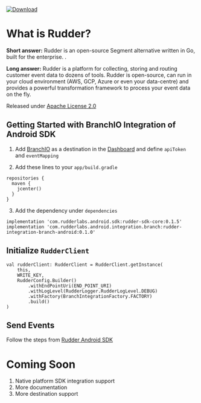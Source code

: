 [ ![Download](https://api.bintray.com/packages/rudderlabs-bintray/rudder-sdk-android-core/rudder-integration-branch-android/images/download.svg?version=0.1.0) ](https://bintray.com/rudderlabs-bintray/rudder-sdk-android-core/rudder-integration-branch-android/0.1.0/link)

# What is Rudder?

**Short answer:** 
Rudder is an open-source Segment alternative written in Go, built for the enterprise. .

**Long answer:** 
Rudder is a platform for collecting, storing and routing customer event data to dozens of tools. Rudder is open-source, can run in your cloud environment (AWS, GCP, Azure or even your data-centre) and provides a powerful transformation framework to process your event data on the fly.

Released under [Apache License 2.0](https://www.apache.org/licenses/LICENSE-2.0)

## Getting Started with BranchIO Integration of Android SDK
1. Add [BranchIO](https://branch.io) as a destination in the [Dashboard](https://app.rudderlabs.com/) and define ```apiToken``` and ```eventMapping```

2. Add these lines to your ```app/build.gradle```
```
repositories {
  maven {
    jcenter()
  }
}
```
3. Add the dependency under ```dependencies```
```
implementation 'com.rudderlabs.android.sdk:rudder-sdk-core:0.1.5'
implementation 'com.rudderlabs.android.integration.branch:rudder-integration-branch-android:0.1.0'
```

## Initialize ```RudderClient```
```
val rudderClient: RudderClient = RudderClient.getInstance(
    this,
    WRITE_KEY,
    RudderConfig.Builder()
        .withEndPointUri(END_POINT_URI)
        .withLogLevel(RudderLogger.RudderLogLevel.DEBUG)
        .withFactory(BranchIntegrationFactory.FACTORY)
        .build()
)
```

## Send Events
Follow the steps from [Rudder Android SDK](https://github.com/rudderlabs/rudder-sdk-android)

# Coming Soon
1. Native platform SDK integration support
2. More documentation
3. More destination support
